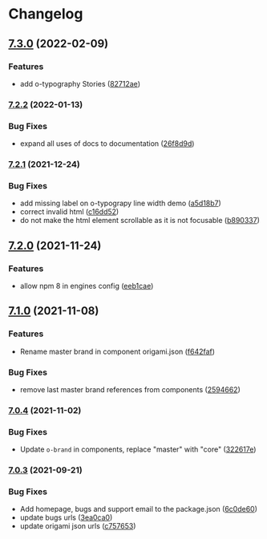 # Changelog

## [7.3.0](https://www.github.com/Financial-Times/origami/compare/o-typography-v7.2.2...o-typography-v7.3.0) (2022-02-09)


### Features

* add o-typography Stories ([82712ae](https://www.github.com/Financial-Times/origami/commit/82712ae95bf7d04c1751524113ac1a36fad88d98))

### [7.2.2](https://www.github.com/Financial-Times/origami/compare/o-typography-v7.2.1...o-typography-v7.2.2) (2022-01-13)


### Bug Fixes

* expand all uses of docs to documentation ([26f8d9d](https://www.github.com/Financial-Times/origami/commit/26f8d9d8cbbe3e78902d8c3951b37e08150a77bd))

### [7.2.1](https://www.github.com/Financial-Times/origami/compare/o-typography-v7.2.0...o-typography-v7.2.1) (2021-12-24)


### Bug Fixes

* add missing label on o-typograpy line width demo ([a5d18b7](https://www.github.com/Financial-Times/origami/commit/a5d18b7013674a390da72ebf76e3522fe273e975))
* correct invalid html ([c16dd52](https://www.github.com/Financial-Times/origami/commit/c16dd52b3f321a2384c9f1254fe11ecbeeead848))
* do not make the html element scrollable as it is not focusable ([b890337](https://www.github.com/Financial-Times/origami/commit/b8903370416c29622d7dd6cda00b3b1b00edd2bc))

## [7.2.0](https://www.github.com/Financial-Times/origami/compare/o-typography-v7.1.0...o-typography-v7.2.0) (2021-11-24)


### Features

* allow npm 8 in engines config ([eeb1cae](https://www.github.com/Financial-Times/origami/commit/eeb1cae6e7f0379e647f2b41240b1f294997d528))

## [7.1.0](https://www.github.com/Financial-Times/origami/compare/o-typography-v7.0.4...o-typography-v7.1.0) (2021-11-08)


### Features

* Rename master brand in component origami.json ([f642faf](https://www.github.com/Financial-Times/origami/commit/f642faf0574d84ea8185b56e6090c8015def27e6))


### Bug Fixes

* remove last master brand references from components ([2594662](https://www.github.com/Financial-Times/origami/commit/2594662843811d3c56cd4a50bebffe9481486e91))

### [7.0.4](https://www.github.com/Financial-Times/origami/compare/o-typography-v7.0.3...o-typography-v7.0.4) (2021-11-02)


### Bug Fixes

* Update `o-brand` in components, replace "master" with "core" ([322617e](https://www.github.com/Financial-Times/origami/commit/322617ea80f30a6825d9c36872e05574b871ea82))

### [7.0.3](https://www.github.com/Financial-Times/origami/compare/o-typography-v7.0.2...o-typography-v7.0.3) (2021-09-21)


### Bug Fixes

* Add homepage, bugs and support email to the package.json ([6c0de60](https://www.github.com/Financial-Times/origami/commit/6c0de60ebd6e64c4dd16d000fcc6b79412ce30f4))
* update bugs urls ([3ea0ca0](https://www.github.com/Financial-Times/origami/commit/3ea0ca03bcb6e55142a77387ad0fff5ddf056d44))
* update origami json urls ([c757653](https://www.github.com/Financial-Times/origami/commit/c7576532b5a14f0462d5346dfb63238be025602e))

